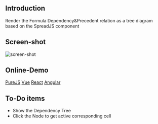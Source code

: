 ## Introduction
Render the Formula Dependency&Precedent relation as a tree diagram based on the SpreadJS component

## Screen-shot
![screen-shot](https://github.com/zhangming1978/js-excel-formula-tree/blob/main/demo-screen-shot.png)

## Online-Demo
[PureJS](https://demo.grapecity.com.cn/spreadjs/SpreadJSTutorial/features/calculation/formula-trace/get-precedent/purejs)
[Vue](https://demo.grapecity.com.cn/spreadjs/SpreadJSTutorial/features/calculation/formula-trace/get-precedent/vue)
[React](https://demo.grapecity.com.cn/spreadjs/SpreadJSTutorial/features/calculation/formula-trace/get-precedent/react)
[Angular](https://demo.grapecity.com.cn/spreadjs/SpreadJSTutorial/features/calculation/formula-trace/get-precedent/angular)

## To-Do items
* Show the Dependency Tree
* Click the Node to get active corresponding cell
